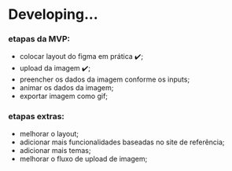 # Developing...

### etapas da MVP:

- colocar layout do figma em prática ✔️;
- upload da imagem ✔️;
- preencher os dados da imagem conforme os inputs;
- animar os dados da imagem;
- exportar imagem como gif;

### etapas extras:

- melhorar o layout;
- adicionar mais funcionalidades baseadas no site de referência;
- adicionar mais temas;
- melhorar o fluxo de upload de imagem;
